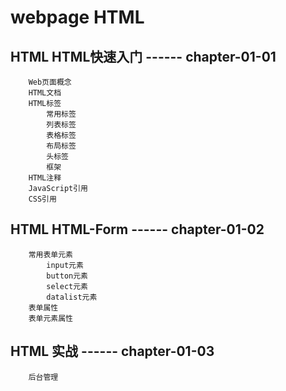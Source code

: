 # webpage HTML

## HTML   HTML快速入门  ------ chapter-01-01

		Web页面概念
		HTML文档
		HTML标签
			常用标签
			列表标签
			表格标签
			布局标签
			头标签
			框架
		HTML注释
		JavaScript引用
		CSS引用

## HTML HTML-Form   ------ chapter-01-02

		常用表单元素
			input元素
			button元素
			select元素
			datalist元素
		表单属性
		表单元素属性

## HTML 实战   ------ chapter-01-03

		后台管理

